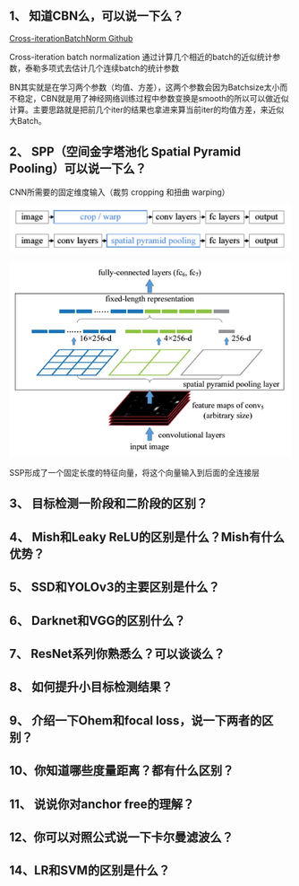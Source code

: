 ## 1、 知道CBN么，可以说一下么？

[Cross-iterationBatchNorm Github](https://github.com/Howal/Cross-iterationBatchNorm)

Cross-iteration batch normalization  通过计算几个相近的batch的近似统计参数，泰勒多项式去估计几个连续batch的统计参数

BN其实就是在学习两个参数（均值、方差），这两个参数会因为Batchsize太小而不稳定，CBN就是用了神经网络训练过程中参数变换是smooth的所以可以做近似计算。主要思路就是把前几个iter的结果也拿进来算当前iter的均值方差，来近似大Batch。

## 2、 SPP（空间金字塔池化 Spatial Pyramid Pooling）可以说一下么？

CNN所需要的固定维度输入（裁剪 cropping 和扭曲 warping）

![image-20200702110045889](image/image-20200702110045889.png)

![img](image/v2-8f9e92d29e2c92b600f6188a3702868a_b.jpg)

SSP形成了一个固定长度的特征向量，将这个向量输入到后面的全连接层

## 3、 目标检测一阶段和二阶段的区别？

## 4、 Mish和Leaky ReLU的区别是什么？Mish有什么优势？

## 5、 SSD和YOLOv3的主要区别是什么？

## 6、 Darknet和VGG的区别什么？

## 7、 ResNet系列你熟悉么？可以谈谈么？

## 8、 如何提升小目标检测结果？

## 9、 介绍一下Ohem和focal loss，说一下两者的区别？

## 10、你知道哪些度量距离？都有什么区别？

## 11、 说说你对anchor free的理解？

## 12、你可以对照公式说一下卡尔曼滤波么？

## 14、LR和SVM的区别是什么？

